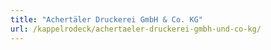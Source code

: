 ```yaml
---
title: "Achertäler Druckerei GmbH & Co. KG"
url: /kappelrodeck/achertaeler-druckerei-gmbh-und-co-kg/
---
```

